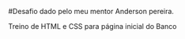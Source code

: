 #Desafio dado pelo meu mentor Anderson pereira.


Treino de HTML e CSS para página inicial do Banco

